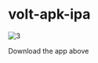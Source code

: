 # volt-apk-ipa
![3](https://github.com/user-attachments/assets/495045eb-6478-47a4-b0f3-c0bcbd79a4c4)

Download the app above 
